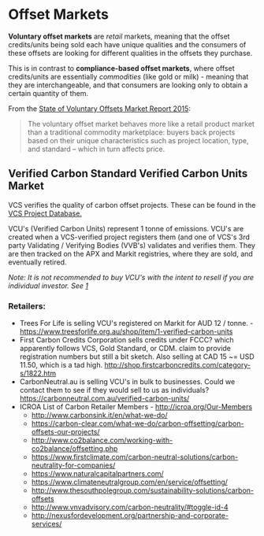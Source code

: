 # Offset Markets

**Voluntary offset markets** are _retail_ markets, meaning that the offset credits/units being sold each have unique qualities and the consumers of these offsets are looking for different qualities in the offsets they purchase. 

This is in contrast to **compliance-based offset markets**, where offset credits/units are essentially _commodities_ (like gold or milk) - meaning that they are interchangeable, and that consumers are looking only to obtain a certain quantity of them.

From the [State of Voluntary Offsets Market Report 2015](http://forest-trends.org/releases/uploads/SOVCM2015_FullReport.pdf):

>The voluntary offset market behaves more like a retail product market than a traditional commodity marketplace:
buyers back projects based on their unique characteristics such as project location, type, and standard – which in
turn affects price.


## Verified Carbon Standard Verified Carbon Units Market

VCS verifies the quality of carbon offset projects. These can be found in the [VCS Project Database.](http://www.vcsprojectdatabase.org/)

VCU's (Verified Carbon Units) represent 1 tonne of emissions. VCU's are created when a VCS-verified project registers them (and one of VCS's 3rd party Validating / Verifying Bodies (VVB's) validates and verifies them. They are then tracked on the APX and Markit registries, where they are sold, and eventually retired.

_Note: It is not recommended to buy VCU's with the intent to resell if you are individual investor. See [1](http://www.redd-monitor.org/2013/05/20/why-doesnt-vcs-warn-against-buying-carbon-credits-as-an-investment/)_ 

### Retailers:

* Trees For Life is selling VCU's registered on Markit for AUD 12 / tonne. - https://www.treesforlife.org.au/shop/item/1-verified-carbon-units
* First Carbon Credits Corporation sells credits under FCCC? which apparently follows VCS, Gold Standard, or CDM. claim to provide registration numbers but still a bit sketch. Also selling at CAD 15 ~=  USD 11.50, which is a tad high. http://shop.firstcarboncredits.com/category-s/1822.htm
* CarbonNeutral.au is selling VCU's in bulk to businesses. Could we contact them to see if they would sell to us as individuals? https://carbonneutral.com.au/verified-carbon-units/
* ICROA List of Carbon Retailer Members - http://icroa.org/Our-Members
  * http://www.carbonsink.it/en/what-we-do/
  * https://carbon-clear.com/what-we-do/carbon-offsetting/carbon-offsets-our-projects/
  * http://www.co2balance.com/working-with-co2balance/offsetting.php
  * https://www.firstclimate.com/carbon-neutral-solutions/carbon-neutrality-for-companies/
  * https://www.naturalcapitalpartners.com/
  * https://www.climateneutralgroup.com/en/service/offsetting/
  * http://www.thesouthpolegroup.com/sustainability-solutions/carbon-offsets
  * http://www.vnvadvisory.com/carbon-neutrality/#toggle-id-4
  * http://nexusfordevelopment.org/partnership-and-corporate-services/
